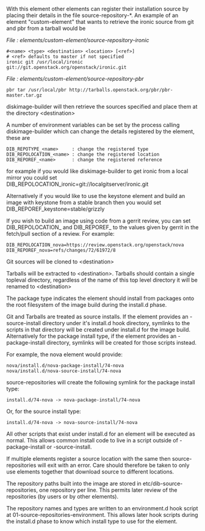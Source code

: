 With this element other elements can register their installation source by
placing their details in the file source-repository-\*. An example
of an element "custom-element" that wants to retrieve the ironic source
from git and pbr from a tarball would be

*File : elements/custom-element/source-repository-ironic*

    #<name> <type> <destination> <location> [<ref>]
    # <ref> defaults to master if not specified
    ironic git /usr/local/ironic git://git.openstack.org/openstack/ironic.git

*File : elements/custom-element/source-repository-pbr*

    pbr tar /usr/local/pbr http://tarballs.openstack.org/pbr/pbr-master.tar.gz

diskimage-builder will then retrieve the sources specified and place them
at the directory \<destination\>

A number of environment variables can be set by the process calling
diskimage-builder which can change the details registered by the element, these are

    DIB_REPOTYPE_<name>     : change the registered type
    DIB_REPOLOCATION_<name> : change the registered location
    DIB_REPOREF_<name>      : change the registered reference

for example if you would like diskimage-builder to get ironic from a local
mirror you could set DIB_REPOLOCATION_ironic=git://localgitserver/ironic.git

Alternatively if you would like to use the keystone element and build an image with
keystone from a stable branch then you would set DIB_REPOREF_keystone=stable/grizzly

If you wish to build an image using code from a gerrit review, you can set 
DIB_REPOLOCATION_<name> and DIB_REPOREF_<name> to the values given by gerrit in the
fetch/pull section of a review. For example:

    DIB_REPOLOCATION_nova=https://review.openstack.org/openstack/nova
    DIB_REPOREF_nova=refs/changes/72/61972/8

Git sources will be cloned to \<destination\>

Tarballs will be extracted to \<destination\>. Tarballs should contain a
single topleval directory, regardless of the name of this top level directory
it will be renamed to \<destination\>

The package type indicates the element should install from packages onto the
root filesystem of the image build during the install.d phase.

Git and Tarballs are treated as source installs.  If the element provides an
<element-name>-source-install directory under it's install.d hook directory,
symlinks to the scripts in that directory will be created under install.d for
the image build.  Alternatively for the package install type, if the element
provides an <element-name>-package-install directory, symlinks will be created
for those scripts instead.

For example, the nova element would provide:

    nova/install.d/nova-package-install/74-nova
    nova/install.d/nova-source-install/74-nova

source-repositories will create the following symlink for the package install
type:

    install.d/74-nova -> nova-package-install/74-nova

Or, for the source install type:

    install.d/74-nova -> nova-source-install/74-nova

All other scripts that exist under install.d for an element will be executed as
normal. This allows common install code to live in a script outside of
<element-name>-package-install or <element-name>-source-install.

If multiple elements register a source location with the same <destination>
then source-repositories will exit with an error. Care should therefore be taken
to only use elements together that download source to different locations.

The repository paths built into the image are stored in
etc/dib-source-repositories, one repository per line. This permits later review
of the repositories (by users or by other elements).

The repository names and types are written to an environment.d hook script at
01-source-repositories-environment. This allows later hook scripts during the
install.d phase to know which install type to use for the element.
